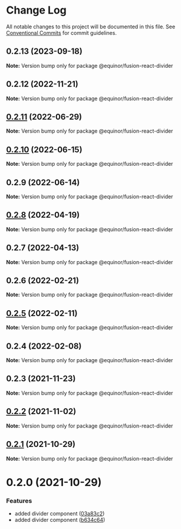# Change Log

All notable changes to this project will be documented in this file.
See [Conventional Commits](https://conventionalcommits.org) for commit guidelines.

## 0.2.13 (2023-09-18)

**Note:** Version bump only for package @equinor/fusion-react-divider





## 0.2.12 (2022-11-21)

**Note:** Version bump only for package @equinor/fusion-react-divider





## [0.2.11](https://github.com/equinor/fusion-react-components/compare/@equinor/fusion-react-divider@0.2.10...@equinor/fusion-react-divider@0.2.11) (2022-06-29)

**Note:** Version bump only for package @equinor/fusion-react-divider





## [0.2.10](https://github.com/equinor/fusion-react-components/compare/@equinor/fusion-react-divider@0.2.9...@equinor/fusion-react-divider@0.2.10) (2022-06-15)

**Note:** Version bump only for package @equinor/fusion-react-divider





## 0.2.9 (2022-06-14)

**Note:** Version bump only for package @equinor/fusion-react-divider





## [0.2.8](https://github.com/equinor/fusion-react-components/compare/@equinor/fusion-react-divider@0.2.7...@equinor/fusion-react-divider@0.2.8) (2022-04-19)

**Note:** Version bump only for package @equinor/fusion-react-divider





## 0.2.7 (2022-04-13)

**Note:** Version bump only for package @equinor/fusion-react-divider





## 0.2.6 (2022-02-21)

**Note:** Version bump only for package @equinor/fusion-react-divider





## [0.2.5](https://github.com/equinor/fusion-react-components/compare/@equinor/fusion-react-divider@0.2.4...@equinor/fusion-react-divider@0.2.5) (2022-02-11)

**Note:** Version bump only for package @equinor/fusion-react-divider





## 0.2.4 (2022-02-08)

**Note:** Version bump only for package @equinor/fusion-react-divider





## 0.2.3 (2021-11-23)

**Note:** Version bump only for package @equinor/fusion-react-divider





## [0.2.2](https://github.com/equinor/fusion-react-components/compare/@equinor/fusion-react-divider@0.2.1...@equinor/fusion-react-divider@0.2.2) (2021-11-02)

**Note:** Version bump only for package @equinor/fusion-react-divider





## [0.2.1](https://github.com/equinor/fusion-react-components/compare/@equinor/fusion-react-divider@0.2.0...@equinor/fusion-react-divider@0.2.1) (2021-10-29)

**Note:** Version bump only for package @equinor/fusion-react-divider





# 0.2.0 (2021-10-29)


### Features

* added divider component ([03a83c2](https://github.com/equinor/fusion-react-components/commit/03a83c2e783ee70998774a8f112712aa42b0118a))
* added divider component ([b634c64](https://github.com/equinor/fusion-react-components/commit/b634c64b16871de8cf17cb32bb11d51f006f6c00))
